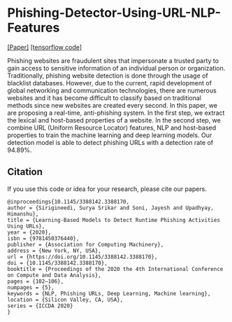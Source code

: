 # Phishing-Detector-Using-URL-NLP-Features
[[Paper]](https://dl.acm.org/doi/10.1145/3388142.3388170) 
[[tensorflow code]](https://github.com/SuryaSrikar/Phishing-URL-Detector-Using-URL-NLP-Features)

Phishing websites are fraudulent sites that impersonate a trusted party to gain access to sensitive information of an individual person or organization. Traditionally, phishing website detection is done through the usage of blacklist databases. However, due to the current, rapid development of global networking and communication technologies, there are numerous websites and it has become difficult to classify based on traditional methods since new websites are created every second. In this paper, we are proposing a real-time, anti-phishing system. In the first step, we extract the lexical and host-based properties of a website. In the second step, we combine URL (Uniform Resource Locator) features, NLP and host-based properties to train the machine learning and deep learning models. Our detection model is able to detect phishing URLs with a detection rate of 94.89%.



## Citation
If you use this code or idea for your research, please cite our papers.

```
@inproceedings{10.1145/3388142.3388170,
author = {Sirigineedi, Surya Srikar and Soni, Jayesh and Upadhyay, Himanshu},
title = {Learning-Based Models to Detect Runtime Phishing Activities Using URLs},
year = {2020},
isbn = {9781450376440},
publisher = {Association for Computing Machinery},
address = {New York, NY, USA},
url = {https://doi.org/10.1145/3388142.3388170},
doi = {10.1145/3388142.3388170},
booktitle = {Proceedings of the 2020 the 4th International Conference on Compute and Data Analysis},
pages = {102–106},
numpages = {5},
keywords = {NLP, Phishing URLs, Deep Learning, Machine learning},
location = {Silicon Valley, CA, USA},
series = {ICCDA 2020}
}
```
